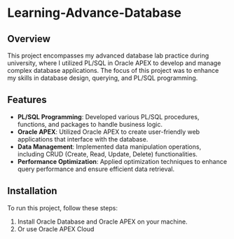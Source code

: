 # Learning-Advance-Database

## Overview
This project encompasses my advanced database lab practice during university, where I utilized PL/SQL in Oracle APEX to develop and manage complex database applications. The focus of this project was to enhance my skills in database design, querying, and PL/SQL programming.

## Features
- **PL/SQL Programming**: Developed various PL/SQL procedures, functions, and packages to handle business logic.
- **Oracle APEX**: Utilized Oracle APEX to create user-friendly web applications that interface with the database.
- **Data Management**: Implemented data manipulation operations, including CRUD (Create, Read, Update, Delete) functionalities.
- **Performance Optimization**: Applied optimization techniques to enhance query performance and ensure efficient data retrieval.

## Installation
To run this project, follow these steps:

1. Install Oracle Database and Oracle APEX on your machine.
2. Or use Oracle APEX Cloud

